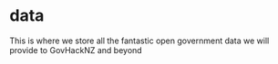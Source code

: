 # data
This is where we store all the fantastic open government data we will provide to GovHackNZ and beyond
